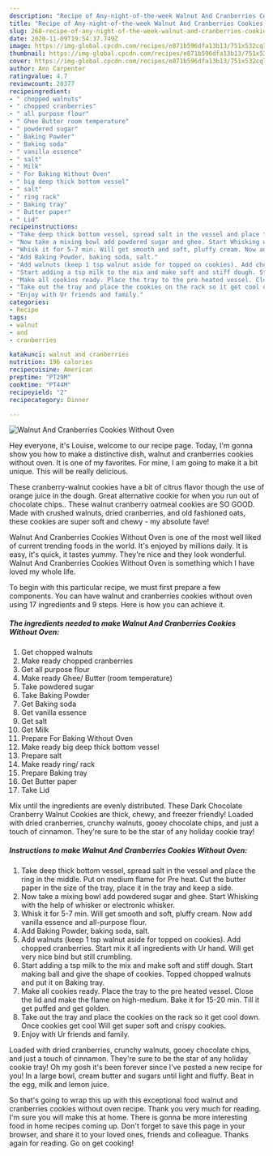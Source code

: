 ```yaml
---
description: "Recipe of Any-night-of-the-week Walnut And Cranberries Cookies Without Oven"
title: "Recipe of Any-night-of-the-week Walnut And Cranberries Cookies Without Oven"
slug: 268-recipe-of-any-night-of-the-week-walnut-and-cranberries-cookies-without-oven
date: 2020-11-09T19:54:37.749Z
image: https://img-global.cpcdn.com/recipes/e871b596dfa13b13/751x532cq70/walnut-and-cranberries-cookies-without-oven-recipe-main-photo.jpg
thumbnail: https://img-global.cpcdn.com/recipes/e871b596dfa13b13/751x532cq70/walnut-and-cranberries-cookies-without-oven-recipe-main-photo.jpg
cover: https://img-global.cpcdn.com/recipes/e871b596dfa13b13/751x532cq70/walnut-and-cranberries-cookies-without-oven-recipe-main-photo.jpg
author: Ann Carpenter
ratingvalue: 4.7
reviewcount: 20377
recipeingredient:
- " chopped walnuts"
- " chopped cranberries"
- " all purpose flour"
- " Ghee Butter room temperature"
- " powdered sugar"
- " Baking Powder"
- " Baking soda"
- " vanilla essence"
- " salt"
- " Milk"
- " For Baking Without Oven"
- " big deep thick bottom vessel"
- " salt"
- " ring rack"
- " Baking tray"
- " Butter paper"
- " Lid"
recipeinstructions:
- "Take deep thick bottom vessel, spread salt in the vessel and place the ring in the middle. Put on medium flame for Pre heat. Cut the butter paper in the size of the tray, place it in the tray and keep a side."
- "Now take a mixing bowl add powdered sugar and ghee. Start Whisking with the help of whisker or electronic whisker."
- "Whisk it for 5-7 min. Will get smooth and soft, pluffy cream. Now add vanilla essence and all-purpose flour."
- "Add Baking Powder, baking soda, salt."
- "Add walnuts (keep 1 tsp walnut aside for topped on cookies). Add chopped cranberries. Start mix it all ingredients with Ur hand. Will get very nice bind but still crumbling."
- "Start adding a tsp milk to the mix and make soft and stiff dough. Start making ball and give the shape of cookies. Topped chopped walnuts and put it on Baking tray."
- "Make all cookies ready. Place the tray to the pre heated vessel. Close the lid and make the flame on high-medium. Bake it for 15-20 min. Till it get puffed and get golden."
- "Take out the tray and place the cookies on the rack so it get cool down. Once cookies get cool Will get super soft and crispy cookies."
- "Enjoy with Ur friends and family."
categories:
- Recipe
tags:
- walnut
- and
- cranberries

katakunci: walnut and cranberries 
nutrition: 196 calories
recipecuisine: American
preptime: "PT29M"
cooktime: "PT44M"
recipeyield: "2"
recipecategory: Dinner

---
```



![Walnut And Cranberries Cookies Without Oven](https://img-global.cpcdn.com/recipes/e871b596dfa13b13/751x532cq70/walnut-and-cranberries-cookies-without-oven-recipe-main-photo.jpg)

Hey everyone, it's Louise, welcome to our recipe page. Today, I'm gonna show you how to make a distinctive dish, walnut and cranberries cookies without oven. It is one of my favorites. For mine, I am going to make it a bit unique. This will be really delicious.

These cranberry-walnut cookies have a bit of citrus flavor though the use of orange juice in the dough. Great alternative cookie for when you run out of chocolate chips.. These walnut cranberry oatmeal cookies are SO GOOD. Made with crushed walnuts, dried cranberries, and old fashioned oats, these cookies are super soft and chewy - my absolute fave!

Walnut And Cranberries Cookies Without Oven is one of the most well liked of current trending foods in the world. It's enjoyed by millions daily. It is easy, it's quick, it tastes yummy. They're nice and they look wonderful. Walnut And Cranberries Cookies Without Oven is something which I have loved my whole life.


To begin with this particular recipe, we must first prepare a few components. You can have walnut and cranberries cookies without oven using 17 ingredients and 9 steps. Here is how you can achieve it.

<!--inarticleads1-->

##### The ingredients needed to make Walnut And Cranberries Cookies Without Oven:

1. Get  chopped walnuts
1. Make ready  chopped cranberries
1. Get  all purpose flour
1. Make ready  Ghee/ Butter (room temperature)
1. Take  powdered sugar
1. Take  Baking Powder
1. Get  Baking soda
1. Get  vanilla essence
1. Get  salt
1. Get  Milk
1. Prepare  For Baking Without Oven
1. Make ready  big deep thick bottom vessel
1. Prepare  salt
1. Make ready  ring/ rack
1. Prepare  Baking tray
1. Get  Butter paper
1. Take  Lid


Mix until the ingredients are evenly distributed. These Dark Chocolate Cranberry Walnut Cookies are thick, chewy, and freezer friendly! Loaded with dried cranberries, crunchy walnuts, gooey chocolate chips, and just a touch of cinnamon. They&#39;re sure to be the star of any holiday cookie tray! 

<!--inarticleads2-->

##### Instructions to make Walnut And Cranberries Cookies Without Oven:

1. Take deep thick bottom vessel, spread salt in the vessel and place the ring in the middle. Put on medium flame for Pre heat. Cut the butter paper in the size of the tray, place it in the tray and keep a side.
1. Now take a mixing bowl add powdered sugar and ghee. Start Whisking with the help of whisker or electronic whisker.
1. Whisk it for 5-7 min. Will get smooth and soft, pluffy cream. Now add vanilla essence and all-purpose flour.
1. Add Baking Powder, baking soda, salt.
1. Add walnuts (keep 1 tsp walnut aside for topped on cookies). Add chopped cranberries. Start mix it all ingredients with Ur hand. Will get very nice bind but still crumbling.
1. Start adding a tsp milk to the mix and make soft and stiff dough. Start making ball and give the shape of cookies. Topped chopped walnuts and put it on Baking tray.
1. Make all cookies ready. Place the tray to the pre heated vessel. Close the lid and make the flame on high-medium. Bake it for 15-20 min. Till it get puffed and get golden.
1. Take out the tray and place the cookies on the rack so it get cool down. Once cookies get cool Will get super soft and crispy cookies.
1. Enjoy with Ur friends and family.


Loaded with dried cranberries, crunchy walnuts, gooey chocolate chips, and just a touch of cinnamon. They&#39;re sure to be the star of any holiday cookie tray! Oh my gosh it&#39;s been forever since I&#39;ve posted a new recipe for you! In a large bowl, cream butter and sugars until light and fluffy. Beat in the egg, milk and lemon juice. 

So that's going to wrap this up with this exceptional food walnut and cranberries cookies without oven recipe. Thank you very much for reading. I'm sure you will make this at home. There is gonna be more interesting food in home recipes coming up. Don't forget to save this page in your browser, and share it to your loved ones, friends and colleague. Thanks again for reading. Go on get cooking!
